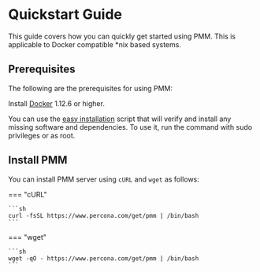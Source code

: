 # Quickstart Guide


This guide covers how you can quickly get started using PMM. This is applicable to Docker compatible *nix based systems.



## Prerequisites

The following are the prerequisites for using PMM:

Install [Docker](https://docs.docker.com/engine/install/) 1.12.6 or higher.



You can use the [easy installation](https://docs.percona.com/percona-monitoring-and-management/setting-up/server/easy-install.html) script that will verify and install any missing software and dependencies. To use it, run the command with sudo privileges or as root.


## Install PMM

You can install PMM server using `cURL` and `wget` as follows:


=== "cURL"

    ```sh
    curl -fsSL https://www.percona.com/get/pmm | /bin/bash
    ```

=== "wget"

    ```sh
    wget -qO - https://www.percona.com/get/pmm | /bin/bash    
    ```
